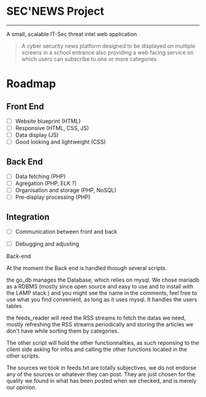 # SEC'NEWS Project

---

A small, scalable IT-Sec threat intel web application

> A cyber security news platform designed to be displayed on multiple screens in a school entrance
> also providing a web facing service on which users can subscribe to one or more categories

# Roadmap

## Front End

- [ ]  Website blueprint (HTML)
- [ ]  Responsive (HTML, CSS, JS)
- [ ]  Data display (JS)
- [ ]  Good looking and lightweight (CSS)

## Back End

- [ ]  Data fetching (PHP)
- [ ]  Agregation (PHP, ELK ?)
- [ ]  Organisation and storage (PHP, NoSQL)
- [ ]  Pre-display processing (PHP)

## Integration

- [ ]  Communication between front and back
- [ ]  Debugging and adjusting


Back-end

At the moment the Back end is handled through several scripts.

the go_db manages the Database, which relies on mysql. We chose mariadb as a RDBMS (mostly since open source and easy to use and to install with the LAMP stack ) and you might see the name in the comments, feel free to use what you find convenient, as long as it uses mysql.
It handles the users tables
 
the feeds_reader will reed the RSS streams to fetch the datas we need, mostly refreshing the RSS streams periodically and storing the articles we don't have while sorting them by categories.

The other script will hold the other functionnalities, as such reponsing to the client side asking for infos and calling the other functions located in the other scripts.

The sources we took in feeds.txt are totally subjectives, we do not endorse any of the sources or whatever they can post. They are just chosen for the quality we found in what has been posted when we checked, and is merely our opinion.

